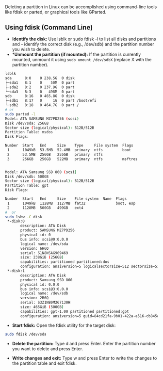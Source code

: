 # **[]()**

Deleting a partition in Linux can be accomplished using command-line tools like fdisk or parted, or graphical tools like GParted.

## Using fdisk (Command Line)

- **Identify the disk:** Use lsblk or sudo fdisk -l to list all disks and partitions and - identify the correct disk (e.g., /dev/sdb) and the partition number you wish to delete.
- ***Unmount the partition (if mounted):** If the partition is currently mounted, unmount it using `sudo umount /dev/sdbX` (replace X with the partition number).

```bash
lsblk
sda      8:0    0 238.5G  0 disk 
├─sda1   8:1    0    50M  0 part 
├─sda2   8:2    0 237.9G  0 part 
└─sda3   8:3    0   498M  0 part 
sdb      8:16   0 465.8G  0 disk 
├─sdb1   8:17   0     1G  0 part /boot/efi
└─sdb2   8:18   0 464.7G  0 part /
# or
sudo parted -l
Model: ATA SAMSUNG MZ7PD256 (scsi)
Disk /dev/sda: 256GB
Sector size (logical/physical): 512B/512B
Partition Table: msdos
Disk Flags: 

Number  Start   End     Size    Type     File system  Flags
 1      1049kB  53.5MB  52.4MB  primary  ntfs         boot
 2      53.5MB  256GB   255GB   primary  ntfs
 3      256GB   256GB   522MB   primary  ntfs         msftres


Model: ATA Samsung SSD 860 (scsi)
Disk /dev/sdb: 500GB
Sector size (logical/physical): 512B/512B
Partition Table: gpt
Disk Flags: 

Number  Start   End     Size    File system  Name  Flags
 1      1049kB  1128MB  1127MB  fat32              boot, esp
 2      1128MB  500GB   499GB   ext4
#  or
sudo lshw -C disk
 *-disk:0
       description: ATA Disk
       product: SAMSUNG MZ7PD256
       physical id: 0
       bus info: scsi@0:0.0.0
       logical name: /dev/sda
       version: 6H6Q
       serial: S1N8NSAG909469
       size: 238GiB (256GB)
       capabilities: partitioned partitioned:dos
       configuration: ansiversion=5 logicalsectorsize=512 sectorsize=512 signature=77979942
 *-disk:1
       description: ATA Disk
       product: Samsung SSD 860
       physical id: 0.0.0
       bus info: scsi@3:0.0.0
       logical name: /dev/sdb
       version: 2B6Q
       serial: S3Z1NB0M267130H
       size: 465GiB (500GB)
       capabilities: gpt-1.00 partitioned partitioned:gpt
       configuration: ansiversion=5 guid=84cd21fa-9b01-422a-a516-cb845a0b14b5 logicalsectorsize=512 sectorsize=512     


```

- **Start fdisk:** Open the fdisk utility for the target disk:

```bash
sudo fdisk /dev/sda
```

- **Delete the partition:**
Type d and press Enter.
Enter the partition number you want to delete and press Enter.

- **Write changes and exit:**
Type w and press Enter to write the changes to the partition table and exit fdisk.

